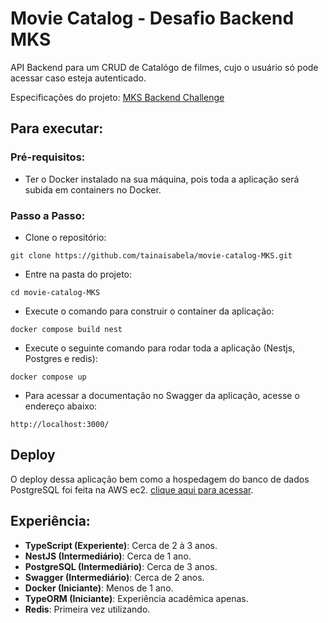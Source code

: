 # Movie Catalog - Desafio Backend MKS
API Backend para um CRUD de Catalógo de filmes, cujo o usuário só pode acessar caso esteja autenticado.

Especificações do projeto: [MKS Backend Challenge](https://github.com/MKS-desenvolvimento-de-sistemas/mks-backend-challenge)

## Para executar:
### Pré-requisitos:
   - Ter o Docker instalado na sua máquina, pois toda a aplicação será subida em containers no Docker.

### Passo a Passo:
   - Clone o repositório:
   ```
   git clone https://github.com/tainaisabela/movie-catalog-MKS.git
   ```
   - Entre na pasta do projeto:
   ```
   cd movie-catalog-MKS
   ```
   - Execute o comando para construir o container da aplicação:
   ```
   docker compose build nest
   ```
   - Execute o seguinte comando para rodar toda a aplicação (Nestjs, Postgres e redis):
   ```
   docker compose up
   ```
   - Para acessar a documentação no Swagger da aplicação, acesse o endereço abaixo: 
   ```
   http://localhost:3000/
   ```
## Deploy
  O deploy dessa aplicação bem como a hospedagem do banco de dados PostgreSQL foi feita na AWS ec2. [clique aqui para acessar]().

## Experiência:
- <strong>TypeScript (Experiente)</strong>: Cerca de 2 à 3 anos.
- <strong>NestJS (Intermediário)</strong>: Cerca de 1 ano.
- <strong>PostgreSQL (Intermediário)</strong>: Cerca de 3 anos.
- <strong>Swagger (Intermediário)</strong>: Cerca de 2 anos.
- <strong>Docker (Iniciante)</strong>: Menos de 1 ano.
- <strong>TypeORM (Iniciante)</strong>: Experiência acadêmica apenas.
- <strong>Redis</strong>: Primeira vez utilizando.


